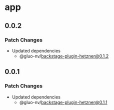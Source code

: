 # app

## 0.0.2

### Patch Changes

- Updated dependencies
  - @gluo-nv/backstage-plugin-hetzner@0.1.2

## 0.0.1

### Patch Changes

- Updated dependencies
  - @gluo-nv/backstage-plugin-hetzner@0.1.1
